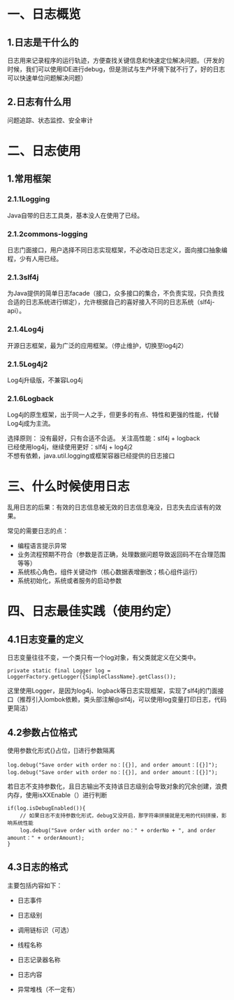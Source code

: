 一、日志概览
=  
1.日志是干什么的
-  
日志用来记录程序的运行轨迹，方便查找关键信息和快速定位解决问题。（开发的时候，我们可以使用IDE进行debug，但是测试与生产环境下就不行了，好的日志可以快速单位问题解决问题）  

2.日志有什么用
-  
问题追踪、状态监控、安全审计

二、日志使用  
=  
1.常用框架
-  
### 2.1.1Logging  
Java自带的日志工具类，基本没人在使用了已经。  
### 2.1.2commons-logging  
日志门面接口，用户选择不同日志实现框架，不必改动日志定义，面向接口抽象编程，少有人用已经。  
### 2.1.3slf4j  
为Java提供的简单日志facade（接口，众多接口的集合，不负责实现，只负责找合适的日志系统进行绑定），允许根据自己的喜好接入不同的日志系统（slf4j-api）。  
### 2.1.4Log4j  
开源日志框架，最为广泛的应用框架。（停止维护，切换至log4j2）  
### 2.1.5Log4j2  
Log4j升级版，不兼容Log4j  
### 2.1.6Logback  
Log4j的原生框架，出于同一人之手，但更多的有点、特性和更强的性能，代替Log4j成为主流。


选择原则：
没有最好，只有合适不合适。
关注高性能：slf4j + logback  
已经使用log4j，继续使用更好：slf4j + log4j2  
不想有依赖，java.util.logging或框架容器已经提供的日志接口  

三、什么时候使用日志
=  
乱用日志的后果：有效的日志信息被无效的日志信息淹没，日志失去应该有的效果。  

常见的需要日志的点：
* 编程语言提示异常
* 业务流程预期不符合（参数是否正确，处理数据问题导致返回码不在合理范围等等）
* 系统核心角色，组件关键动作（核心数据表增删改；核心组件运行）
* 系统初始化，系统或者服务的启动参数  

四、日志最佳实践（使用约定）
=  
4.1日志变量的定义
-
日志变量往往不变，一个类只有一个log对象，有父类就定义在父类中。  
```
private static final Logger log = LoggerFactory.getLogger({SimpleClassName}.getClass());
```  
这里使用Logger，是因为log4j、logback等日志实现框架，实现了slf4j的门面接口（推荐引入lombok依赖，类头部注解@slf4j，可以使用log变量打印日志，代码更简洁）  

4.2参数占位格式
-  
使用参数化形式{}占位，[]进行参数隔离  
```
log.debug("Save order with order no：[{}], and order amount：[{}]");  
log.debug("Save order with order no：[{}], and order amount：[{}]");
```  
若日志不支持参数化，且日志输出不支持该日志级别会导致对象的冗余创建，浪费内存，使用isXXEnable（）进行判断  
```
if(log.isDebugEnabled()){
    // 如果日志不支持参数化形式，debug又没开启，那字符串拼接就是无用的代码拼接，影响系统性能  
    log.debug("Save order with order no：" + orderNo + ", and order amount：" + orderAmount);
}
```  

4.3日志的格式
-  
主要包括内容如下： 
* 日志事件  

* 日志级别  

* 调用链标识（可选）  

* 线程名称  

* 日志记录器名称  

* 日志内容  

* 异常堆栈（不一定有）  
















